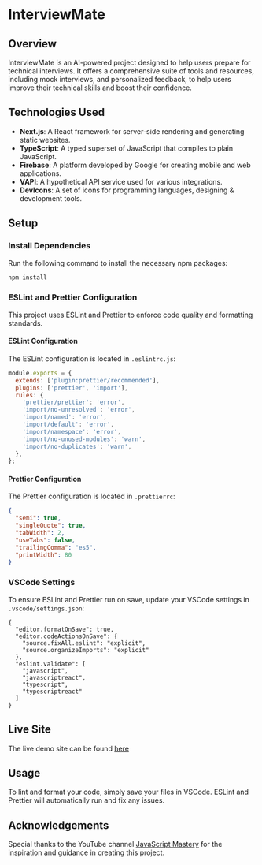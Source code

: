 # InterviewMate

## Overview
InterviewMate is an AI-powered project designed to help users prepare for technical interviews. It offers a comprehensive suite of tools and resources, including mock interviews, and personalized feedback, to help users improve their technical skills and boost their confidence.

## Technologies Used
- **Next.js**: A React framework for server-side rendering and generating static websites.
- **TypeScript**: A typed superset of JavaScript that compiles to plain JavaScript.
- **Firebase**: A platform developed by Google for creating mobile and web applications.
- **VAPI**: A hypothetical API service used for various integrations.
- **DevIcons**: A set of icons for programming languages, designing & development tools.

## Setup

### Install Dependencies
Run the following command to install the necessary npm packages:
```bash
npm install
```

### ESLint and Prettier Configuration
This project uses ESLint and Prettier to enforce code quality and formatting standards.

#### ESLint Configuration
The ESLint configuration is located in `.eslintrc.js`:
```javascript
module.exports = {
  extends: ['plugin:prettier/recommended'],
  plugins: ['prettier', 'import'],
  rules: {
    'prettier/prettier': 'error',
    'import/no-unresolved': 'error',
    'import/named': 'error',
    'import/default': 'error',
    'import/namespace': 'error',
    'import/no-unused-modules': 'warn',
    'import/no-duplicates': 'warn',
  },
};
```

#### Prettier Configuration
The Prettier configuration is located in `.prettierrc`:
```json
{
  "semi": true,
  "singleQuote": true,
  "tabWidth": 2,
  "useTabs": false,
  "trailingComma": "es5",
  "printWidth": 80
}
```

### VSCode Settings
To ensure ESLint and Prettier run on save, update your VSCode settings in `.vscode/settings.json`:
```jsonc
{
  "editor.formatOnSave": true,
  "editor.codeActionsOnSave": {
    "source.fixAll.eslint": "explicit",
    "source.organizeImports": "explicit"
  },
  "eslint.validate": [
    "javascript",
    "javascriptreact",
    "typescript",
    "typescriptreact"
  ]
}
```

## Live Site
The live demo site can be found [here](https://interview-mate-vl8u.vercel.app/)

## Usage
To lint and format your code, simply save your files in VSCode. ESLint and Prettier will automatically run and fix any issues.

## Acknowledgements
Special thanks to the YouTube channel [JavaScript Mastery](https://www.youtube.com/@javascriptmastery) for the inspiration and guidance in creating this project.
